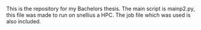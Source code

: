 This is the repository for my Bachelors thesis. The main script is mainp2.py, this file was made to run on snellius a HPC. The job file which was used is also included.
